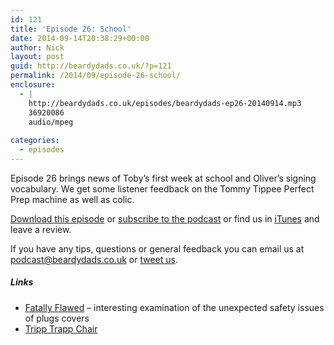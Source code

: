 ```yaml
---
id: 121
title: 'Episode 26: School'
date: 2014-09-14T20:38:29+00:00
author: Nick
layout: post
guid: http://beardydads.co.uk/?p=121
permalink: /2014/09/episode-26-school/
enclosure:
  - |
    http://beardydads.co.uk/episodes/beardydads-ep26-20140914.mp3
    36920086
    audio/mpeg
    
categories:
  - episodes
---
```

Episode 26 brings news of Toby&#8217;s first week at school and Oliver&#8217;s signing vocabulary. We get some listener feedback on the Tommy Tippee Perfect Prep machine as well as colic.

[Download this episode](http://beardydads.co.uk/episodes/beardydads-ep26-20140914.mp3) or [subscribe to the podcast](http://feeds.feedburner.com/BeardyDads) or find us in [iTunes](https://itunes.apple.com/gb/podcast/beardy-dads/id798785734) and leave a review.

If you have any tips, questions or general feedback you can email us at <podcast@beardydads.co.uk> or [tweet us](http://twitter.com/beardydads).

##### Links

  * [Fatally Flawed](http://fatallyflawed.org.uk/) &#8211; interesting examination of the unexpected safety issues of plugs covers
  * [Tripp Trapp Chair](http://www.stokke.com/global/seating/tripp-trapp/1001.html)
